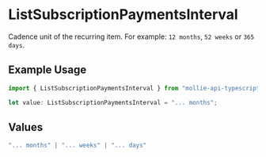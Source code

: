 # ListSubscriptionPaymentsInterval

Cadence unit of the recurring item. For example: `12 months`, `52 weeks` or `365 days`.

## Example Usage

```typescript
import { ListSubscriptionPaymentsInterval } from "mollie-api-typescript/models/operations";

let value: ListSubscriptionPaymentsInterval = "... months";
```

## Values

```typescript
"... months" | "... weeks" | "... days"
```
